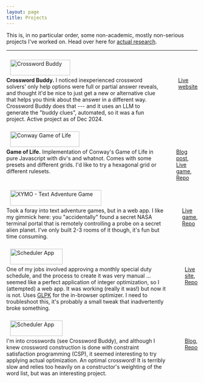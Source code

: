 ```yaml
---
layout: page
title: Projects
---
```


This is, in no particular order, some non-academic, mostly non-serious projects I've worked on.  Head over here for [actual research](https://stmorse.github.io/research.html).

<hr>

<div class="row">
    <div class="four columns">
    <a href="https://stmorse.github.io/xwbuddy" target="_blank">
        <img style="padding: 10px; float: center;" width="100%" src="{{ site.baseurl }}/images/xwb_logo.png" alt="Crossword Buddy">
    </a>
    </div>
    <div class="eight columns">
        <p>
        <b>Crossword Buddy.</b> I noticed inexperienced crossword solvers' only help options were full or partial answer reveals, and thought it'd be nice to just get a new or alternative clue that helps you think about the answer in a different way.  Crossword Buddy does that --- and it uses an LLM to generate the "buddy clues", automated, so it was a fun project.  Active project as of Dec 2024.
        </p><br/>
        <p><a href="https://stmorse.github.io/xwbuddy">Live website</a></p>
    </div>
</div>

<div class="row">
    <div class="four columns">
    <a href="https://stmorse.github.io/life-js" target="_blank">
        <img style="padding: 10px; float: center;" width="100%" src="{{ site.baseurl }}/images/life_js.png" alt="Conway Game of Life">
    </a>
    </div>
    <div class="eight columns">
        <p>
        <b>Game of Life.</b>  Implementation of Conway's Game of Life in pure Javascript with div's and whatnot.  Comes with some presets and different grids.  I'd like to try a hexagonal grid or different rulesets.
        </p><br/>
        <p><a href="https://stmorse.github.io/journal/game-of-life-javascript.html">Blog post</a>, 
        <a href="https://stmorse.github.io/life-js">Live game</a>,
        <a href="https://github.com/stmorse/life-js">Repo</a></p>
    </div>
</div>

<div class="row">
    <div class="four columns">
        <a href="https://stmorse.github.io/xymo" target="_blank">
        <img style="padding: 10px; float: center;" width="100%" src="{{ site.baseurl }}/images/xymo.png" alt="XYMO - Text Adventure Game">
        </a>
    </div>
    <div class="eight columns">
        <p>
        Took a foray into text adventure games, but in a web app.  I like my gimmick here: you "accidentally" found a secret NASA terminal portal that is remotely controlling a probe on a secret alien planet.  I've only built 2-3 rooms of it though, it's fun but time consuming.
        </p><br/>
        <p><a href="https://stmorse.github.io/xymo">Live game</a>, 
        <a href="https://github.com/stmorse/xymo">Repo</a></p>
    </div>
</div>

<div class="row">
    <div class="four columns">
        <a href="https://stmorse.github.io/scheduler" target="_blank">
        <img style="padding: 10px; float: center;" width="100%" src="{{ site.baseurl }}/images/scheduler.png" alt="Scheduler App">
        </a>
    </div>
    <div class="eight columns">
        <p>
        One of my jobs involved approving a monthly special duty schedule, and the process to create it was very manual ... seemed like a perfect application of integer optimization, so I (attempted) a web app.  It was working (really it was!) but now it is not.  Uses <a href="https://github.com/jvail/glpk.js/">GLPK</a> for the in-browser optimizer.  I need to troubleshoot this, it's probably a small tweak that inadvertently broke something.
        </p><br/>
        <p><a href="https://stmorse.github.io/scheduler">Live site</a>, 
        <a href="https://github.com/stmorse/scheduler">Repo</a></p>
    </div>
</div>

<div class="row">
    <div class="four columns">
        <a href="https://stmorse.github.io/journal/IP-Crossword-puzzles.html" target="_blank">
        <img style="padding: 10px; float: center;" width="100%" src="{{ site.baseurl }}/images/ip_crossword.png" alt="Scheduler App">
        </a>
    </div>
    <div class="eight columns">
        <p>
        I'm into crosswords (see Crossword Buddy), and although I knew crossword construction is done with constraint satisfaction programming (CSP), it seemed interesting to try applying actual optimization.  An optimal crossword!  It is terribly slow and relies too heavily on a constructor's weighting of the word list, but was an interesting project.
        </p><br/>
        <p><a href="https://stmorse.github.io/journal/IP-Crossword-puzzles.html">Blog</a>, 
        <a href="https://github.com/stmorse/IP-crossword">Repo</a></p>
    </div>
</div>

